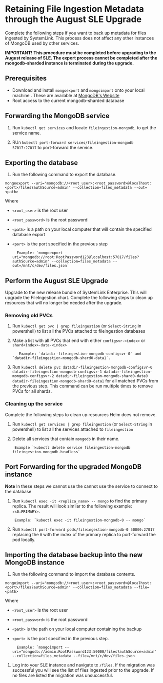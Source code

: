 # Retaining File Ingestion Metadata through the August SLE Upgrade

Complete the following steps if you want to back up metadata for files ingested by SystemLink. This process does not affect any other instances of MongoDB used by other services.

**IMPORTANT! This procedure must be completed before upgrading to the August release of SLE. The export process cannot be completed after the mongodb-sharded instance is terminated during the upgrade.**

## Prerequisites

- Download and install `mongoexport` and `mongoimport` onto your local machine . These are available at [MongoDB's Website](https://www.mongodb.com/try/download/database-tools)
- Root access to the current mongodb-sharded database

## Forwarding the MongoDB service

1. Run `kubectl get services` and locate `fileingestion-mongodb`, to get the service name.

1. RUn `kubectl port-forward services/fileingestion-mongodb 57017:27017` to port-forward the service.


## Exporting the database

1. Run the following command to export the database.

  `mongoexport --uri="mongodb://<root_user>:<root_password>@localhost:<port>/files?authSource=admin" --collection=files_metadata --out=<path>`
  
  Where 


-  `<root_user>` is the root user
-  `<root_password>` is the root password
- `<path>` is a path on your local computer that will contain the specified database export
- `<port>` is the port specified in the previous step


        Example: `mongoexport --uri="mongodb://root:RootPassword123@localhost:57017/files?authSource=admin" --collection=files_metadata --out=/mnt/c/dev/files.json`

## Perform the August SLE Upgrade

Upgrade to the new release bundle of SystemLink Enterprise. This will upgrade the FileIngestion chart. Complete the following steps to clean up resources that will no longer be needed after the upgrade.


### Removing old PVCs

1. Run `kubectl get pvc | grep fileingestion` (or `Select-String` in powershell) to list all the PVCs attached to fileingestion databases
1. Make a list with all PVCs that end with either `configsvr-<index>` or `shard<index>-data-<index>`

          Example: `datadir-fileingestion-mongodb-configsvr-0` and `datadir-fileingestion-mongodb-shard0-data1`.

1. Run `kubectl delete pvc datadir-fileingestion-mongodb-configsvr-0 datadir-fileingestion-mongodb-configsvr-1 datadir-fileingestion-mongodb-configsvr-2 datadir-fileingestion-mongodb-shard0-data0 datadir-fileingestion-mongodb-shard0-data1` for all matched PVCs from the previous step. This command can be run multiple times to remove PVCs for all shards.

### Cleaning up the service

Complete the following steps to clean up resources Helm does not remove. 


1. Run `kubectl get services | grep fileingestion` (or `Select-String` in powershell) to list all the services attached to `fileingestion`
1. Delete all services that contain `mongodb` in their name.

        Example `kubectl delete service fileingestion-mongodb fileingestion-mongodb-headless`

## Port Forwarding for the upgraded MongoDB instance

**Note** In these steps we cannot use the cannot use the service to connect to the database

1. Run `kubectl exec -it <replica_name> -- mongo` to find the primary replica. The result will look similar to the following example: `rs0:PRIMARY>`.


        Example: `kubectl exec -it fileingestion-mongodb-0 -- mongo`

1. Run `kubectl port-forward pods/fileingestion-mongodb-0 50000:27017` replacing the `0` with the index of the primary replica to port-forward the pod locally.


## Importing the database backup into the new MongoDB instance

1. Run the following command to import the database contents.

`mongoimport --uri="mongodb://<root_user>:<root_password>@localhost:<port>/files?authSource=admin" --collection=files_metadata --file=<path>`


Where
-  `<root_user>` is the root user
- `<root_password>` is the root password
- `<path>` is the path on your local computer containing the backup
- `<port>` is the port specified in the previous step.


        Example: `mongoimport --uri="mongodb://admin:RootPassword123:50000/files?authSource=admin" --collection=files_metadata --file=/mnt/c/dev/files.json

1. Log into your SLE instance and navigate to `/files`. If the migration was successful you will see the list of files ingested prior to the upgrade. If no files are listed the migration was unsuccessful.
